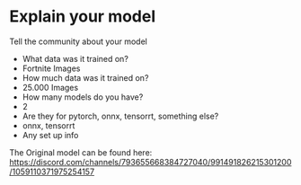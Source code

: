 # Explain your model

Tell the community about your model
- What data was it trained on?
- Fortnite Images
- How much data was it trained on?
- 25.000 Images
- How many models do you have?
- 2
- Are they for pytorch, onnx, tensorrt, something else?
- onnx, tensorrt
- Any set up info

The Original model can be found here: https://discord.com/channels/793655668384727040/991491826215301200/1059110371975254157
